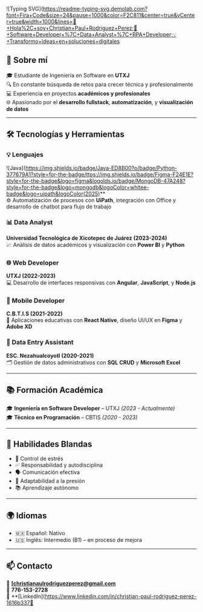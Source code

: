 <!-- Banner Dinámico SVG -->
![Typing SVG](https://readme-typing-svg.demolab.com?font=Fira+Code&size=24&pause=1000&color=F2C811&center=true&vCenter=true&width=1000&lines=👋+Hola%2C+soy+Christian+Paul+Rodriguez+Perez;🚀+Software+Developer+%7C+Data+Analyst+%7C+RPA+Developer;💡+Transformo+ideas+en+soluciones+digitales
## 🎯 Sobre mí

🎓 Estudiante de Ingeniería en Software en **UTXJ**  
🔍 En constante búsqueda de retos para crecer técnica y profesionalmente  
💻 Experiencia en proyectos **académicos y profesionales**  
🌐 Apasionado por el **desarrollo fullstack**, **automatización**, y **visualización de datos**

---

## 🛠️ Tecnologías y Herramientas

### 💡 Lenguajes
![Java](https://img.shields.io/badge/Java-ED8B00?o/badge/Python-377679A1?style=for-the-badge/ttps://img.shields.io/badge/Figma-F24E1E?style=for-the-badge&logo=figma&logolds.io/badge/MongoDB-47A248?style=for-the-badge&logo=mongodb&logoColor=whitee-badge&logo=uipath&logoColor(2025)**  
⚙️ Automatización de procesos con **UiPath**, integración con Office y desarrollo de chatbot para flujo de trabajo

### 📊 Data Analyst  
**Universidad Tecnológica de Xicotepec de Juárez (2023-2024)**  
📈 Análisis de datos académicos y visualización con **Power BI** y **Python**

### 🌐 Web Developer  
**UTXJ (2022-2023)**  
💻 Desarrollo de interfaces responsivas con **Angular**, **JavaScript**, y **Node.js**

### 📱 Mobile Developer  
**C.B.T.I.S (2021-2022)**  
📲 Aplicaciones educativas con **React Native**, diseño UI/UX en **Figma** y **Adobe XD**

### 📁 Data Entry Assistant  
**ESC. Nezahualcoyotl (2020-2021)**  
🗂️ Gestión de datos administrativos con **SQL CRUD** y **Microsoft Excel**

---

## 📚 Formación Académica

🎓 **Ingeniería en Software Developer** – UTXJ *(2023 - Actualmente)*  
🎓 **Técnico en Programación** – CBTIS *(2020 - 2023)*

---

## 🧠 Habilidades Blandas

- 💪 Control de estrés  
- ✅ Responsabilidad y autodisciplina  
- 🗣️ Comunicación efectiva  
- 🔄 Adaptabilidad a la presión  
- 📚 Aprendizaje autónomo

---

## 🌍 Idiomas

- 🇲🇽 Español: Nativo  
- 🇺🇸 Inglés: Intermedio (B1) – en proceso de mejora

---

## 📫 Contacto

📧 **[christianaulrodriguezperez@gmail.com**  
📱 **776-153-2728**  
🔗 **[LinkedIn](https://www.linkedin.com/in/christian-paul-rodriguez-perez-1616b337🚀
